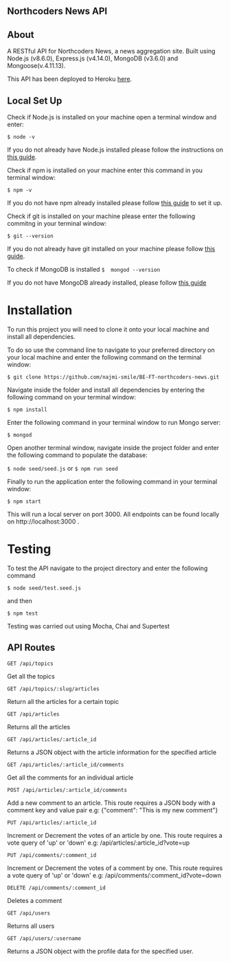 ## Northcoders News API

## About
A RESTful API for Northcoders News, a news aggregation site. Built using Node.js (v8.6.0), Express.js (v4.14.0), MongoDB (v3.6.0) and Mongoose(v.4.11.13).

This API has been deployed to Heroku [here](https://quiet-shore-88770.herokuapp.com/).

## Local Set Up
Check if Node.js is installed on your machine open a terminal window and enter:

```$ node -v```

If you do not already have Node.js installed please follow the instructions on [this guide](https://nodejs.org/en/download/package-manager/).

Check if npm is installed on your machine enter this command in you terminal window: 

```$ npm -v```

If you do not have npm already installed please follow [this guide](https://www.npmjs.com/get-npm) to set it up.

Check if git is installed on your machine please enter the following commitng in your terminal window: 

```$ git --version```

If you do not already have git installed on your machine please follow [this guide](https://git-scm.com/).

To check if MongoDB is installed 
```$  mongod --version```

If you do not have MongoDB already installed, please follow [this guide](https://docs.mongodb.com/manual/installation/)


# Installation

To run this project you will need to clone it onto your local machine and install all dependencies.

To do so use the command line to navigate to your preferred directory on your local machine and enter the following command on the terminal window:

```$ git clone https://github.com/najmi-smile/BE-FT-northcoders-news.git```

Navigate inside the folder and install all dependencies by entering the following command on your terminal window: 

```$ npm install```

 Enter the following command in your terminal window to run Mongo server:

```$ mongod```



Open another terminal window, navigate inside the project folder and enter the following command to populate the database: 

```$ node seed/seed.js```
or
``` $ npm run seed ```

Finally to run the application enter the following command in your terminal window: 

```$ npm start```

This will run a local server on port 3000. All endpoints can be found locally on http://localhost:3000 .

# Testing

To test the API navigate to the project directory and enter the following command

```$ node seed/test.seed.js```

and then

```$ npm test```

Testing was carried out using Mocha, Chai and Supertest

## API Routes

```
GET /api/topics
```
Get all the topics

```
GET /api/topics/:slug/articles
```
Return all the articles for a certain topic

```
GET /api/articles
```
Returns all the articles
```
GET /api/articles/:article_id
```
Returns a JSON object with the article information for the specified article

```
GET /api/articles/:article_id/comments
```
Get all the comments for an individual article

```
POST /api/articles/:article_id/comments
```
Add a new comment to an article. This route requires a JSON body with a comment key and value pair
e.g: {"comment": "This is my new comment"}

```
PUT /api/articles/:article_id
```
Increment or Decrement the votes of an article by one. This route requires a vote query of 'up' or 'down'
e.g: /api/articles/:article_id?vote=up

```
PUT /api/comments/:comment_id
```
Increment or Decrement the votes of a comment by one. This route requires a vote query of 'up' or 'down'
e.g: /api/comments/:comment_id?vote=down

```
DELETE /api/comments/:comment_id
```
Deletes a comment

```
GET /api/users
```
Returns all users

```
GET /api/users/:username
```
Returns a JSON object with the profile data for the specified user.
